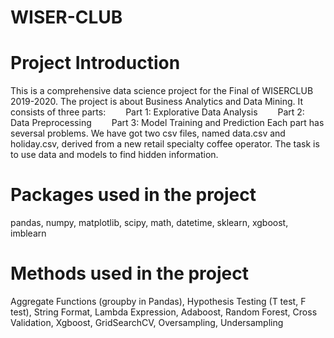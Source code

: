 # WISER-CLUB

# Project Introduction

This is a comprehensive data science project for the Final of WISERCLUB 2019-2020.
The project is about Business Analytics and Data Mining. It consists of three parts:
  Part 1: Explorative Data Analysis
  Part 2: Data Preprocessing
  Part 3: Model Training and Prediction
Each part has seversal problems. We have got two csv files, named data.csv and holiday.csv, derived from
a new retail specialty coffee operator. The task is to use data and models to find hidden information.

# Packages used in the project

pandas, numpy, matplotlib, scipy, math, datetime, sklearn, xgboost, imblearn

# Methods used in the project

Aggregate Functions (groupby in Pandas), Hypothesis Testing (T test, F test), String Format, Lambda Expression,
Adaboost, Random Forest, Cross Validation, Xgboost, GridSearchCV, Oversampling, Undersampling

